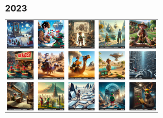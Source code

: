 # 2023

|       |       |       |       |       |
| :---: | :---: | :---: | :---: | :---: |
| <a href="https://adventofcode.com/2023/day/1"><img alt="day1" src="./art/day01-trebuchet.png"></a> | <a href="https://adventofcode.com/2023/day/2"><img alt="day2" src="./art/day02-cubes-conundrum.png"></a> | <a href="https://adventofcode.com/2023/day/3"><img alt="day3" src="./art/day03-gear-ratios.png"></a> | <a href="https://adventofcode.com/2023/day/4"><img alt="day4" src="./art/day04-scratchcards.png"></a> | <a href="https://adventofcode.com/2023/day/5"><img alt="day5" src="./art/day05-give-a-seed-a-fertilizer.png"></a> |
| <a href="https://adventofcode.com/2023/day/6"><img alt="day6" src="./art/day06-wait-for-it.png"></a> | <a href="https://adventofcode.com/2023/day/7"><img alt="day7" src="./art/day07-camel_cards.png"></a> | <a href="https://adventofcode.com/2023/day/8"><img alt="day8" src="./art/day08-haunted-wasteland.png"></a> | <a href="https://adventofcode.com/2023/day/9"><img alt="day9" src="./art/day09-mirage-maintenance.png"></a> | <a href="https://adventofcode.com/2023/day/10"><img alt="day10" src="./art/day10-pipe-maze.png"></a> |
| <a href="https://adventofcode.com/2023/day/11"><img alt="day11" src="./art/day11-cosmic-expansion.jpg"></a> | <a href="https://adventofcode.com/2023/day/12"><img alt="day12" src="./art/day12-hot-springs.jpg"></a> | <a href="https://adventofcode.com/2023/day/13"><img alt="day13" src="./art/day13-point-of-incidence.jpg"></a> | <a href="https://adventofcode.com/2023/day/14"><img alt="day14" src="./art/day14-parabolic-reflector-dish.jpg"></a> | <a href="https://adventofcode.com/2023/day/15"><img alt="day15" src="./art/day15-lens-library.jpg"></a> |
